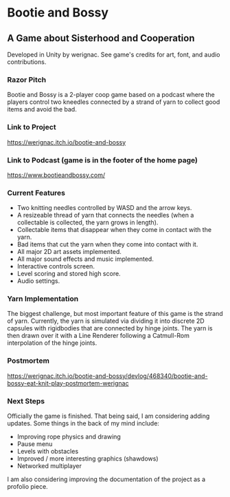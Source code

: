# Bootie and Bossy
## A Game about Sisterhood and Cooperation
Developed in Unity by werignac.
See game's credits for art, font, and audio contributions.

### Razor Pitch
Bootie and Bossy is a 2-player coop game based on a podcast where the players control two kneedles connected by a strand of yarn to collect good items and avoid the bad. 

### Link to Project
https://werignac.itch.io/bootie-and-bossy

### Link to Podcast (game is in the footer of the home page)
https://www.bootieandbossy.com/

### Current Features
- Two knitting needles controlled by WASD and the arrow keys.
- A resizeable thread of yarn that connects the needles (when a collectable is collected, the yarn grows in length).
- Collectable items that disappear when they come in contact with the yarn.
- Bad items that cut the yarn when they come into contact with it.
- All major 2D art assets implemented.
- All major sound effects and music implemented.
- Interactive controls screen.
- Level scoring and stored high score.
- Audio settings.

### Yarn Implementation
The biggest challenge, but most important feature of this game is the strand of yarn. Currently, the yarn is simulated via dividing it into discrete 2D capsules with rigidbodies that are connected by hinge joints. The yarn is then drawn over it with a Line Renderer following a Catmull-Rom interpolation of the hinge joints.

### Postmortem
https://werignac.itch.io/bootie-and-bossy/devlog/468340/bootie-and-bossy-eat-knit-play-postmortem-werignac

### Next Steps
Officially the game is finished. That being said, I am considering adding updates.
Some things in the back of my mind include:
- Improving rope physics and drawing
- Pause menu
- Levels with obstacles
- Improved / more interesting graphics (shawdows)
- Networked multiplayer

I am also considering improving the documentation of the project as a profolio piece.
